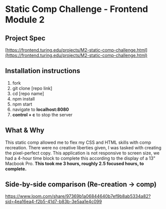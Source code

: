 # Static Comp Challenge - Frontend Module 2

## Project Spec  
[https://frontend.turing.edu/projects/M2-static-comp-challenge.html](https://frontend.turing.edu/projects/M2-static-comp-challenge.html)

## Installation instructions
1. fork
2. git clone [repo link]
3. cd [repo name]
4. npm install
5. npm start
6. navigate to **localhost:8080**
7. **control + c** to stop the server
   
## What & Why
This static comp allowed me to flex my CSS and HTML skills with comp recreation.
There were no creative liberties given, I was tasked with creating the pixel-perfect copy. This application is not responsive to screen size, we had a 4-hour time block to complete this according to the display of a 13" Macbook Pro.
**This took me 3 hours, roughly 2.5 focused hours, to complete.**

## Side-by-side comparison (Re-creation -> comp)

https://www.loom.com/share/97369b1a06844640b7ef9b8ab5334a82?sid=4ea16ea4-f2b5-41d7-b83b-3e5aa1e4c099


